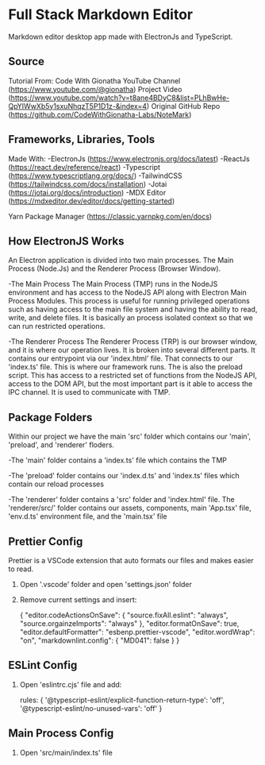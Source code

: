 # Full Stack Markdown Editor

Markdown editor desktop app made with ElectronJs and TypeScript.

## Source

Tutorial From:
    Code With Gionatha
        YouTube Channel (https://www.youtube.com/@gionatha)
        Project Video (https://www.youtube.com/watch?v=t8ane4BDyC8&list=PLhBwHe-QpYIWwXb5y1sxuNhqzT5P1D1z-&index=4)
        Original GitHub Repo (https://github.com/CodeWithGionatha-Labs/NoteMark)

## Frameworks, Libraries, Tools

Made With: 
-ElectronJs
    (https://www.electronjs.org/docs/latest)
-ReactJs
    (https://react.dev/reference/react)
-Typescript
    (https://www.typescriptlang.org/docs/)
-TailwindCSS
    (https://tailwindcss.com/docs/installation)
-Jotai
    (https://jotai.org/docs/introduction)
-MDX Editor
    (https://mdxeditor.dev/editor/docs/getting-started)

Yarn Package Manager
    (https://classic.yarnpkg.com/en/docs)

## How ElectronJS Works

An Electron application is divided into two main processes. The Main Process (Node.Js) and the Renderer Process (Browser Window). 

-The Main Process
    The Main Process (TMP) runs in the NodeJS environment and has access to the NodeJS API along with Electron Main Process Modules. This process is useful for running privileged operations such as having access to the main file system and having the ability to read, write, and delete files. It is basically an process isolated context so that we can run restricted operations.

-The Renderer Process
    The Renderer Process (TRP) is our browser window, and it is where our operation lives. It is broken into several different parts. It contains our entrypoint via our 'index.html' file. That connects to our 'index.ts' file. This is where our framework runs. The is also the preload script. This has access to a restricted set of functions from the NodeJS API, access to the DOM API, but the most important part is it able to access the IPC channel. It is used to communicate with TMP.

## Package Folders

Within our project we have the main 'src' folder which contains our 'main', 'preload', and 'renderer' floders.

-The 'main' folder contains a 'index.ts' file which contains the TMP

-The 'preload' folder contains our 'index.d.ts' and 'index.ts' files which contain our reload processes

-The 'renderer' folder contains a 'src' folder and 'index.html' file. The 'renderer/src/' folder contains our assets, components, main 'App.tsx' file, 'env.d.ts' environment file, and the 'main.tsx' file

## Prettier Config

Prettier is a VSCode extension that auto formats our files and makes easier to read.

1. Open '.vscode' folder and open 'settings.json' folder
2. Remove current settings and insert:

    {
    "editor.codeActionsOnSave": {
        "source.fixAll.eslint": "always",
        "source.orgainzeImports": "always"
        },
    "editor.formatOnSave": true,
    "editor.defaultFormatter": "esbenp.prettier-vscode",
    "editor.wordWrap": "on",
    "markdownlint.config": {
        "MD041": false
        }
    }

## ESLint Config

1. Open 'eslintrc.cjs' file and add:

    rules: {
        '@typescript-eslint/explicit-function-return-type': 'off',
        '@typescript-eslint/no-unused-vars': 'off'
    }

## Main Process Config

1. Open 'src/main/index.ts' file